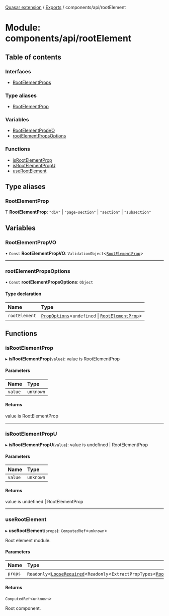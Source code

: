 [Quasar extension](../index.md) / [Exports](../modules.md) / components/api/rootElement

# Module: components/api/rootElement

## Table of contents

### Interfaces

- [RootElementProps](../interfaces/components_api_rootElement.RootElementProps.md)

### Type aliases

- [RootElementProp](components_api_rootElement.md#rootelementprop)

### Variables

- [RootElementPropVO](components_api_rootElement.md#rootelementpropvo)
- [rootElementPropsOptions](components_api_rootElement.md#rootelementpropsoptions)

### Functions

- [isRootElementProp](components_api_rootElement.md#isrootelementprop)
- [isRootElementPropU](components_api_rootElement.md#isrootelementpropu)
- [useRootElement](components_api_rootElement.md#userootelement)

## Type aliases

### RootElementProp

Ƭ **RootElementProp**: ``"div"`` \| ``"page-section"`` \| ``"section"`` \| ``"subsection"``

## Variables

### RootElementPropVO

• `Const` **RootElementPropVO**: `ValidationObject`<[`RootElementProp`](components_api_rootElement.md#rootelementprop)\>

___

### rootElementPropsOptions

• `Const` **rootElementPropsOptions**: `Object`

#### Type declaration

| Name | Type |
| :------ | :------ |
| `rootElement` | [`PropOptions`](../interfaces/components_api.PropOptions.md)<`undefined` \| [`RootElementProp`](components_api_rootElement.md#rootelementprop)\> |

## Functions

### isRootElementProp

▸ **isRootElementProp**(`value`): value is RootElementProp

#### Parameters

| Name | Type |
| :------ | :------ |
| `value` | `unknown` |

#### Returns

value is RootElementProp

___

### isRootElementPropU

▸ **isRootElementPropU**(`value`): value is undefined \| RootElementProp

#### Parameters

| Name | Type |
| :------ | :------ |
| `value` | `unknown` |

#### Returns

value is undefined \| RootElementProp

___

### useRootElement

▸ **useRootElement**(`props`): `ComputedRef`<`unknown`\>

Root element module.

#### Parameters

| Name | Type | Description |
| :------ | :------ | :------ |
| `props` | `Readonly`<[`LooseRequired`](components_api.md#looserequired)<`Readonly`<`ExtractPropTypes`<[`RootElementProps`](../interfaces/components_api_rootElement.RootElementProps.md)\>\>\>\> | Vue props. |

#### Returns

`ComputedRef`<`unknown`\>

Root component.
